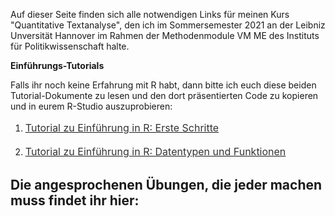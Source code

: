 Auf dieser Seite finden sich alle notwendigen Links für meinen Kurs "Quantitative Textanalyse", den ich im Sommersemester 2021 an der Leibniz Unversität Hannover im Rahmen der Methodenmodule VM ME des Instituts für Politikwissenschaft halte.

<b>Einführungs-Tutorials</b>

Falls ihr noch keine Erfahrung mit R habt, dann bitte ich euch diese beiden Tutorial-Dokumente zu lesen und den dort präsentierten Code zu kopieren und in eurem R-Studio auszuprobieren: 

1. <p style="line-height: 1.5;" align="left"><span style="font-size: medium;"><a style="line-height: 1.5;" href="https://phimeyer.github.io/teaching/R_First_Steps"><span style="color: #333333;"><span style="font-size: medium;">Tutorial zu Einführung in R: Erste Schritte</span></span></a>  
2. <p style="line-height: 1.5;" align="left"><span style="font-size: medium;"><a style="line-height: 1.5;" href="https://phimeyer.github.io/teaching/R_Basics_I"><span style="color: #333333;"><span style="font-size: medium;">Tutorial zu Einführung in R: Datentypen und Funktionen</span></span></a>  

Die angesprochenen Übungen, die <b>jeder machen muss</b> findet ihr hier: 
 - 
